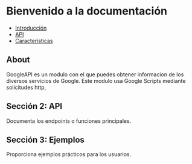 # Bienvenido a la documentación
- [Introducción](index.md)
- [API](api.md)
- [Características](features.md)

## About
GoogleAPI es un modulo con el que puedes obtener informacion de los diversos servicios de Google.
Este modulo usa Google Scripts mediante solicitudes http, 

## Sección 2: API
Documenta los endpoints o funciones principales.

## Sección 3: Ejemplos
Proporciona ejemplos prácticos para los usuarios.
